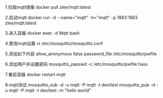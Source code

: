 1.拉取mqtt镜像
docker pull zlee/mqtt:latest

2.启动mqtt
docker run -d --name="mqtt" -h="mqtt" -p 1883:1883 zlee/mqtt:latest

3.进入容器
docker exec -it Mqtt bash

4.更改mqtt设置
vi /etc/mosquitto/mosquitto.conf

5.添加如下内容
allow_anonymous false
password_file /etc/mosquitto/pwfile

6.添加用户并设置密码
mosquitto_passwd -c /etc/mosquitto/pwfile hass

7.重启容器
docker restart mqtt

8.mqtt测试
mosquitto_sub -d -u mqtt -P mqtt -t dev/test
mosquitto_pub -d -u mqtt -P mqtt -t dev/test -m "hello world"
